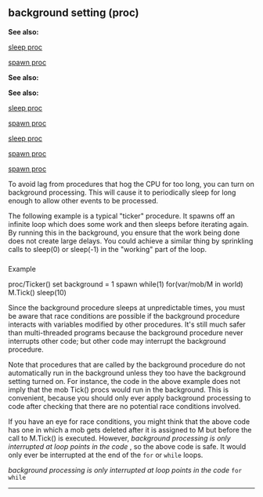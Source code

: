 

 background setting (proc)
---------------------------




**See also:** 


[sleep proc](#/proc/sleep) 

[spawn proc](#/proc/spawn) 




**See also:** 

**See also:**

[sleep proc](#/proc/sleep) 

[spawn proc](#/proc/spawn) 


[sleep proc](#/proc/sleep)

[spawn proc](#/proc/spawn) 

[spawn proc](#/proc/spawn)

 To avoid lag from procedures that hog the CPU for too long, you can turn on
background processing. This will cause it to periodically sleep for long
enough to allow other events to be processed.




 The following example is a typical "ticker" procedure. It spawns off an
infinite loop which does some work and then sleeps before iterating again. By
running this in the background, you ensure that the work being done does not
create large delays. You could achieve a similar thing by sprinkling calls to
sleep(0) or sleep(-1) in the "working" part of the loop.



### 
 Example



 proc/Ticker()
 set background = 1
 spawn while(1)
 for(var/mob/M in world)
 M.Tick()
 sleep(10)


 Since the background procedure sleeps at unpredictable times, you must be
aware that race conditions are possible if the background procedure interacts
with variables modified by other procedures. It's still much safer than
multi-threaded programs because the background procedure never interrupts
other code; but other code may interrupt the background procedure.




 Note that procedures that are called by the background procedure do not
automatically run in the background unless they too have the background
setting turned on. For instance, the code in the above example does not imply
that the mob Tick() procs would run in the background. This is convenient,
because you should only ever apply background processing to code after
checking that there are no potential race conditions involved.




 If you have an eye for race conditions, you might think that the above code
has one in which a mob gets deleted after it is assigned to M but before the
call to M.Tick() is executed. However,
 *background processing is only
interrupted at loop points in the code* 
 , so the above code is safe. It
would only ever be interrupted at the end of the
 `for` 
 or
 `while` 
 loops.



*background processing is only
interrupted at loop points in the code*
`for`
`while`


---



